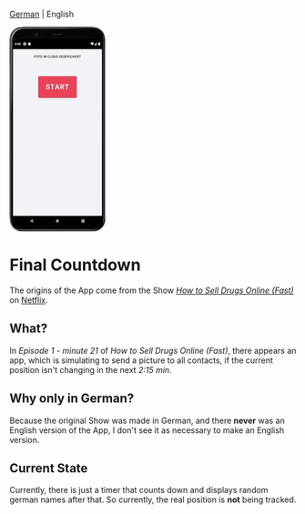 [German](README.md) | English

![Demo](demo/demo.gif)

# Final Countdown

The origins of the App come from the Show [_How to Sell Drugs Online (Fast)_](<https://en.wikipedia.org/wiki/How_to_Sell_Drugs_Online_(Fast)>) on [Netflix](https://en.wikipedia.org/wiki/Netflix).

## What?

In _Episode 1_ - _minute 21_ of _How to Sell Drugs Online (Fast)_, there appears an app, which is simulating to send a picture to all contacts, if the current position isn't changing in the next _2:15 min_.

## Why only in German?

Because the original Show was made in German,
and there **never** was an English version of the App,
I don't see it as necessary to make an English version.

## Current State

Currently, there is just a timer that counts down and displays random german names after that. So currently, the real position is **not** being tracked.

